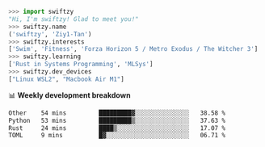 ```python
>>> import swiftzy
"Hi, I'm swiftzy! Glad to meet you!"
>>> swiftzy.name
('swiftzy', 'Ziy1-Tan')
>>> swiftzy.interests
['Swim', 'Fitness', 'Forza Horizon 5 / Metro Exodus / The Witcher 3']
>>> swiftzy.learning
['Rust in Systems Programming', 'MLSys']
>>> swiftzy.dev_devices
["Linux WSL2", "Macbook Air M1"]
```
📊 **Weekly development breakdown**
<!--START_SECTION:waka-->

```txt
Other    54 mins         █████████▓░░░░░░░░░░░░░░░   38.58 %
Python   53 mins         █████████▒░░░░░░░░░░░░░░░   37.63 %
Rust     24 mins         ████▒░░░░░░░░░░░░░░░░░░░░   17.07 %
TOML     9 mins          █▓░░░░░░░░░░░░░░░░░░░░░░░   06.71 %
```

<!--END_SECTION:waka-->
